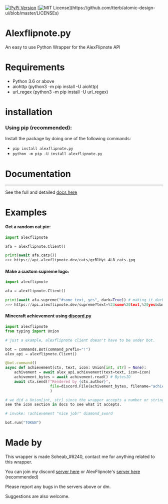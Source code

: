 [![PyPi Version](https://img.shields.io/pypi/v/alexflipnote.py.svg)](https://pypi.python.org/pypi/alexflipnote.py/)
[![MIT License](https://img.shields.io/apm/l/atomic-design-ui.svg?)](https://github.com/tterb/atomic-design-ui/blob/master/LICENSEs)

# Alexflipnote.py
 An easy to use Python Wrapper for the AlexFlipnote API


# Requirements
- Python 3.6 or above
- aiohttp (python3 -m pip install -U aiohttp)
- url_regex (python3 -m pip install -U url_regex)

# installation

### Using pip (recommended):
Install the package by doing one of the following commands:

- `pip install alexflipnote.py`
- `python -m pip -U install alexflipnote.py`

# Documentation
---
See the full and detailed [docs here](docs.md)
# Examples

#### Get a random cat pic:

```py
import alexflipnote

afa = alexflipnote.Client()

print(await afa.cats())
>>> https://api.alexflipnote.dev/cats/grRlHyi-AL8_cats.jpg
``` 

#### Make a custom supreme logo:

```py
import alexflipnote

afa = alexflipnote.Client()

print(await afa.supreme("#some text, yes", dark=True)) # making it dark, there is also light option.
>>> https://api.alexflipnote.dev/supreme?text=%23some%20text,%20yes&dark=true
``` 

#### Minecraft achievement using [discord.py](https://github.com/Rapptz/discord.py)

```py
import alexflipnote
from typing import Union

# just a example, alexflipnote client doesn't have to be under bot.

bot = commands.Bot(command_prefix="!")
alex_api = alexflipnote.Client()

@bot.command()
async def achievement(ctx, text, icon: Union[int, str] = None): 
    achivement = await alex_api.achievement(text=text, icon=icon)
    achivement_bytes = await achivement.read() # BytesIO
    await ctx.send(f"Rendered by {ctx.author}",
                    file=discord.File(achivement_bytes, filename="achievement.png")
                    )

# we did a Union[int, str] since the wrapper accepts a number or string for the icon, 
see the icon section in docs to see what it accepts.

# invoke: !achievement "nice job!" diamond_sword

bot.run("TOKEN")
```
# Made by

This wrapper is made Soheab_#6240, contact me for anything related to this wrapper.

You can join my discord [server here](https://discord.gg/yCzcfju) or 
AlexFlipnote's [server here](https://discord.gg/alexflipnote) (recommended)

Please report any bugs in the servers above or dm.

Suggestions are also welcome.

